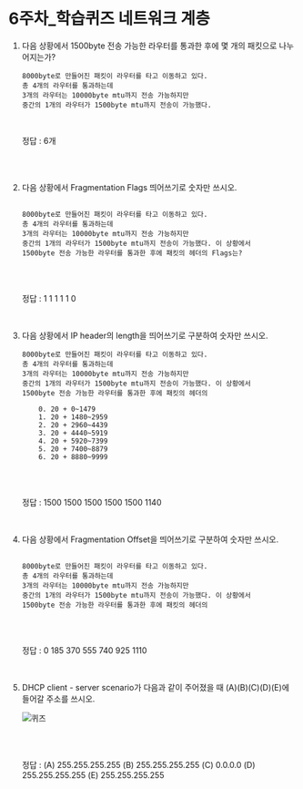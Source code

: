 # 6주차_학습퀴즈 네트워크 계층

1. 다음 상황에서 1500byte 전송 가능한 라우터를 통과한 후에 몇 개의 패킷으로 나누어지는가?

    ```agsl
    8000byte로 만들어진 패킷이 라우터를 타고 이동하고 있다.
    총 4개의 라우터를 통과하는데
    3개의 라우터는 10000byte mtu까지 전송 가능하지만
    중간의 1개의 라우터가 1500byte mtu까지 전송이 가능했다. 
    ```
   
   <br>
   
   정답 : 6개 

   <br>
   <br>
   
2. 다음 상황에서 Fragmentation Flags 띄어쓰기로 숫자만 쓰시오.

    ```agsl
    
    8000byte로 만들어진 패킷이 라우터를 타고 이동하고 있다.
    총 4개의 라우터를 통과하는데
    3개의 라우터는 10000byte mtu까지 전송 가능하지만
    중간의 1개의 라우터가 1500byte mtu까지 전송이 가능했다. 이 상황에서
    1500byte 전송 가능한 라우터를 통과한 후에 패킷의 헤더의 Flags는?
    ```

   <br>
   <br>
    
    정답 : 1 1 1 1 1 0

   <br>

3. 다음 상황에서 IP header의 length을 띄어쓰기로 구분하여 숫자만 쓰시오.

    ```agsl
    8000byte로 만들어진 패킷이 라우터를 타고 이동하고 있다.
    총 4개의 라우터를 통과하는데
    3개의 라우터는 10000byte mtu까지 전송 가능하지만
    중간의 1개의 라우터가 1500byte mtu까지 전송이 가능했다. 이 상황에서
    1500byte 전송 가능한 라우터를 통과한 후에 패킷의 헤더의
    
        0. 20 + 0~1479
        1. 20 + 1480~2959
        2. 20 + 2960~4439
        3. 20 + 4440~5919
        4. 20 + 5920~7399
        5. 20 + 7400~8879
        6. 20 + 8880~9999
    ```
   
   <br>
   <br>
    
    정답 : 1500 1500 1500 1500 1500 1140
    
    
   <br>


4. 다음 상황에서 Fragmentation Offset을 띄어쓰기로 구분하여 숫자만 쓰시오.

    ```agsl
    
    8000byte로 만들어진 패킷이 라우터를 타고 이동하고 있다.
    총 4개의 라우터를 통과하는데
    3개의 라우터는 10000byte mtu까지 전송 가능하지만
    중간의 1개의 라우터가 1500byte mtu까지 전송이 가능했다. 이 상황에서
    1500byte 전송 가능한 라우터를 통과한 후에 패킷의 헤더의
    ```
   
   <br>
   <br>

    정답 : 0 185 370 555 740 925 1110

   <br>

5. DHCP client - server scenario가 다음과 같이 주어졌을 때 (A)(B)(C)(D)(E)에 들어갈 주소를 쓰시오.

   ![퀴즈](https://user-images.githubusercontent.com/122426168/234735988-56002906-4515-4355-8b9c-a8fad8f6ab9e.png)

   <br>
   <br>

    정답 : (A) 255.255.255.255 (B) 255.255.255.255 (C) 0.0.0.0 (D) 255.255.255.255 (E) 255.255.255.255

   <br>
